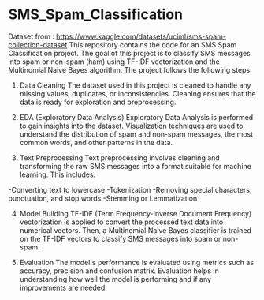 # SMS_Spam_Classification
Dataset from : https://www.kaggle.com/datasets/uciml/sms-spam-collection-dataset
This repository contains the code for an SMS Spam Classification project. The goal of this project is to classify SMS messages into spam or non-spam (ham) using TF-IDF vectorization and the Multinomial Naive Bayes algorithm. The project follows the following steps:

1. Data Cleaning
The dataset used in this project is cleaned to handle any missing values, duplicates, or inconsistencies. Cleaning ensures that the data is ready for exploration and preprocessing.

2. EDA (Exploratory Data Analysis)
Exploratory Data Analysis is performed to gain insights into the dataset. Visualization techniques are used to understand the distribution of spam and non-spam messages, the most common words, and other patterns in the data.

3. Text Preprocessing
Text preprocessing involves cleaning and transforming the raw SMS messages into a format suitable for machine learning. This includes:

-Converting text to lowercase
-Tokenization
-Removing special characters, punctuation, and stop words
-Stemming or Lemmatization

4. Model Building
TF-IDF (Term Frequency-Inverse Document Frequency) vectorization is applied to convert the processed text data into numerical vectors. Then, a Multinomial Naive Bayes classifier is trained on the TF-IDF vectors to classify SMS messages into spam or non-spam.

5. Evaluation
The model's performance is evaluated using metrics such as accuracy, precision and confusion matrix. Evaluation helps in understanding how well the model is performing and if any improvements are needed.
